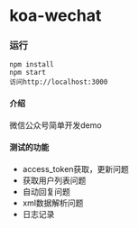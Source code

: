 # koa-wechat

### 运行
```
npm install
npm start
访问http://localhost:3000
```

#### 介绍
微信公众号简单开发demo

#### 测试的功能
- access_token获取，更新问题
- 获取用户列表问题
- 自动回复问题
- xml数据解析问题
- 日志记录

